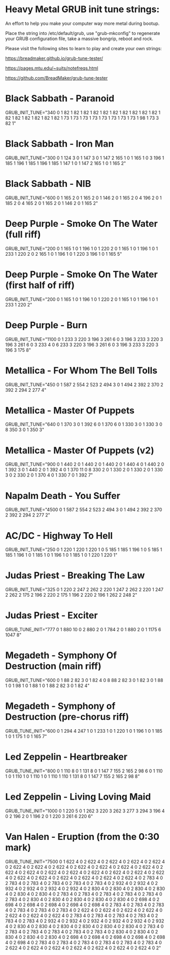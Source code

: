 # Heavy Metal GRUB init tune strings:

An effort to help you make your computer way more metal during bootup.

Place the string into /etc/default/grub, use "grub-mkconfig" to regenerate your GRUB configuration file, take a massive bongrip, reboot and rock.

Please visit the following sites to learn to play and create your own strings:

https://breadmaker.github.io/grub-tune-tester/

https://pages.mtu.edu/~suits/notefreqs.html

https://github.com/BreadMaker/grub-tune-tester

# Black Sabbath - Paranoid
GRUB_INIT_TUNE="340 0 1 82 1 82 1 82 1 82 1 82 1 82 1 82 1 82 1 82 1 82 1 82 1 82 1 82 1 82 1 82 1 82 1 73 1 73 1 73 1 73 1 73 1 73 1 73 1 73 1 98 1 73 3 82 1"

# Black Sabbath - Iron Man
GRUB_INIT_TUNE="300 0 1 124 3 0 1 147 3 0 1 147 2 165 1 0 1 165 1 0 3 196 1 185 1 196 1 185 1 196 1 185 1 147 1 0 1 147 2 165 1 0 1 165 2"

# Black Sabbath - NIB
GRUB_INIT_TUNE="600 0 1 165 2 0 1 165 2 0 1 146 2 0 1 165 2 0 4 196 2 0 1 185 2 0 4 165 2 0 1 165 2 0 1 146 2 0 1 165 2"

# Deep Purple - Smoke On The Water (full riff)
GRUB_INIT_TUNE="200 0 1 165 1 0 1 196 1 0 1 220 2 0 1 165 1 0 1 196 1 0 1 233 1 220 2 0 2 165 1 0 1 196 1 0 1 220 3 196 1 0 1 165 5"

# Deep Purple - Smoke On The Water (first half of riff)
GRUB_INIT_TUNE="200 0 1 165 1 0 1 196 1 0 1 220 2 0 1 165 1 0 1 196 1 0 1 233 1 220 2"

# Deep Purple - Burn
GRUB_INIT_TUNE="1100 0 1 233 3 220 3 196 3 261 6 0 3 196 3 233 3 220 3 196 3 261 6 0 3 233 4 0 6 233 3 220 3 196 3 261 6 0 3 196 3 233 3 220 3 196 3 175 8"

# Metallica - For Whom The Bell Tolls
GRUB_INIT_TUNE="450 0 1 587 2 554 2 523 2 494 3 0 1 494 2 392 2 370 2 392 2 294 2 277 4"

# Metallica - Master Of Puppets
GRUB_INIT_TUNE="640 0 1 370 3 0 1 392 6 0 1 370 6 0 1 330 3 0 1 330 3 0 8 350 3 0 1 350 3"

# Metallica - Master Of Puppets (v2)
GRUB_INIT_TUNE="900 0 1 440 2 0 1 440 2 0 1 440 2 0 1 440 4 0 1 440 2 0 1 392 3 0 1 440 2 0 1 392 4 0 1 370 11 0 8 330 2 0 1 330 2 0 1 330 2 0 1 330 3 0 2 330 2 0 1 370 4 0 1 330 7 0 1 392 7"

# Napalm Death - You Suffer
GRUB_INIT_TUNE="4500 0 1 587 2 554 2 523 2 494 3 0 1 494 2 392 2 370 2 392 2 294 2 277 2"

# AC/DC - Highway To Hell
GRUB_INIT_TUNE="250 0 1 220 1 220 1 220 1 0 5 185 1 185 1 196 1 0 5 185 1 185 1 196 1 0 1 185 1 0 1 196 1 0 1 185 1 0 1 220 1 220 1"

# Judas Priest - Breaking The Law
GRUB_INIT_TUNE="325 0 1 220 2 247 2 262 2 220 1 247 2 262 2 220 1 247 2 262 2 175 2 196 2 220 2 175 1 196 2 220 2 196 1 262 2 248 2"

# Judas Priest - Exciter
GRUB_TUNE_INIT="777 0 1 880 10 0 2 880 2 0 1 784 2 0 1 880 2 0 1 1175 6 1047 8"

# Megadeth - Symphony Of Destruction (main riff)
GRUB_INIT_TUNE="600 0 1 88 2 82 3 0 1 82 4 0 8 88 2 82 3 0 1 82 3 0 1 88 1 0 1 98 1 0 1 88 1 0 1 88 2 82 3 0 1 82 4"

# Megadeth - Symphony of Destruction (pre-chorus riff)
GRUB_TUNE_INIT="600 0 1 294 4 247 1 0 1 233 1 0 1 220 1 0 1 196 1 0 1 185 1 0 1 175 1 0 1 165 7"

# Led Zeppelin - Heartbreaker
GRUB_TUNE_INIT="800 0 1 110 8 0 1 131 8 0 1 147 7 155 2 165 2 98 6 0 1 110 1 0 1 110 1 0 1 110 1 0 1 110 1 110 1 131 8 0 1 147 7 155 2 165 2 98 8"

# Led Zeppelin - Living Loving Maid
GRUB_TUNE_INIT="1000 0 1 220 5 0 1 262 3 220 3 262 3 277 3 294 3 196 4 0 2 196 2 0 1 196 2 0 1 220 3 261 6 220 6"

# Van Halen - Eruption (from the 0:30 mark)
GRUB_TUNE_INIT="7500 0 1 622 4 0 2 622 4 0 2 622 4 0 2 622 4 0 2 622 4 0 2 622 4 0 2 622 4 0 2 622 4 0 2 622 4 0 2 622 4 0 2 622 4 0 2 622 4 0 2 622 4 0 2 622 4 0 2 622 4 0 2 622 4 0 2 622 4 0 2 622 4 0 2 622 4 0 2 622 4 0 2 622 4 0 2 622 4 0 2 622 4 0 2 622 4 0 2 622 4 0 2 622 4 0 2 783 4 0 2 783 4 0 2 783 4 0 2 783 4 0 2 783 4 0 2 783 4 0 2 932 4 0 2 932 4 0 2 932 4 0 2 932 4 0 2 932 4 0 2 932 4 0 2 830 4 0 2 830 4 0 2 830 4 0 2 830 4 0 2 830 4 0 2 830 4 0 2 783 4 0 2 783 4 0 2 783 4 0 2 783 4 0 2 783 4 0 2 783 4 0 2 830 4 0 2 830 4 0 2 830 4 0 2 830 4 0 2 830 4 0 2 698 4 0 2 698 4 0 2 698 4 0 2 698 4 0 2 698 4 0 2 698 4 0 2 783 4 0 2 783 4 0 2 783 4 0 2 783 4 0 2 783 4 0 2 783 4 0 2 622 4 0 2 622 4 0 2 622 4 0 2 622 4 0 2 622 4 0 2 622 4 0 2 622 4 0 2 783 4 0 2 783 4 0 2 783 4 0 2 783 4 0 2 783 4 0 2 783 4 0 2 932 4 0 2 932 4 0 2 932 4 0 2 932 4 0 2 932 4 0 2 932 4 0 2 830 4 0 2 830 4 0 2 830 4 0 2 830 4 0 2 830 4 0 2 830 4 0 2 783 4 0 2 783 4 0 2 783 4 0 2 783 4 0 2 783 4 0 2 783 4 0 2 830 4 0 2 830 4 0 2 830 4 0 2 830 4 0 2 830 4 0 2 698 4 0 2 698 4 0 2 698 4 0 2 698 4 0 2 698 4 0 2 698 4 0 2 783 4 0 2 783 4 0 2 783 4 0 2 783 4 0 2 783 4 0 2 783 4 0 2 622 4 0 2 622 4 0 2 622 4 0 2 622 4 0 2 622 4 0 2 622 4 0 2 622 4 0 2"
